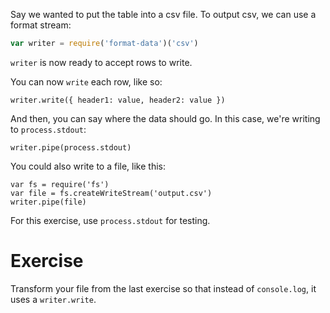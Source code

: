 Say we wanted to put the table into a csv file. To output csv, we can use a format stream:

```js
var writer = require('format-data')('csv')
```
`writer` is now ready to accept rows to write.

You can now `write` each row, like so:

```
writer.write({ header1: value, header2: value })
```

And then, you can say where the data should go. In this case, we're writing to `process.stdout`:
```
writer.pipe(process.stdout)
```

You could also write to a file, like this:

```
var fs = require('fs')
var file = fs.createWriteStream('output.csv')
writer.pipe(file)
```

For this exercise, use `process.stdout` for testing.

# Exercise

Transform your file from the last exercise so that instead of `console.log`, it uses a `writer.write`.
